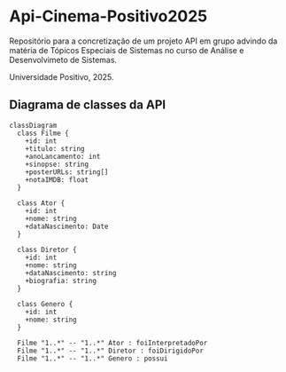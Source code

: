 # Api-Cinema-Positivo2025

Repositório para a concretização de um projeto API em grupo advindo da matéria de Tópicos Especiais
de Sistemas no curso de Análise e Desenvolvimeto de Sistemas.

Universidade Positivo, 2025.

## Diagrama de classes da API

```mermaid
classDiagram
  class Filme {
    +id: int
    +titulo: string
    +anoLancamento: int
    +sinopse: string
    +posterURLs: string[]
    +notaIMDB: float
  }

  class Ator {
    +id: int
    +nome: string
    +dataNascimento: Date
  }

  class Diretor {
    +id: int
    +nome: string
    +dataNascimento: string
    +biografia: string
  }

  class Genero {
    +id: int
    +nome: string
  }

  Filme "1..*" -- "1..*" Ator : foiInterpretadoPor
  Filme "1..*" -- "1..*" Diretor : foiDirigidoPor
  Filme "1..*" -- "1..*" Genero : possui
```
